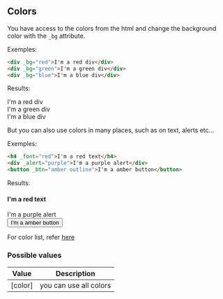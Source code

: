 ## Colors

You have access to the colors from the html and change the background color with the `_bg` attribute.

Exemples:

```html
<div _bg="red">I'm a red div</div>
<div _bg="green">I'm a green div</div>
<div _bg="blue">I'm a blue div</div>
```

Results:

<div _bg="red" _padding=2 _margin='t-2' _round>I'm a red div</div>
<div _bg="green" _padding=2 _margin='t-2' _round>I'm a green div</div>
<div _bg="blue" _padding=2 _margin='t-2' _round>I'm a blue div</div>

But you can also use colors in many places, such as on text, alerts etc...

Exemples:

```html
<h4 _font="red">I'm a red text</h4>
<div _alert="purple">I'm a purple alert</div>
<button _btn="amber outline">I'm a amber button</button>
```

Results:

<h4 _font="red">I'm a red text</h4>
<div _alert="purple" _margin='t-2'>I'm a purple alert</div>
<button _btn="amber outline" _margin='t-2'>I'm a amber button</button>

For color list, refer [here](documentation.html#colors)

### Possible values

| Value   | Description            |
| ------- | ---------------------- |
| [color] | you can use all colors |
